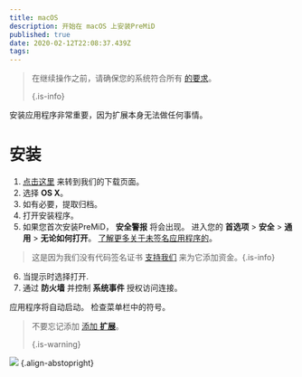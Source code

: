 ```yaml
---
title: macOS
description: 开始在 macOS 上安装PreMiD
published: true
date: 2020-02-12T22:08:37.439Z
tags:
---
```


> 在继续操作之前，请确保您的系统符合所有 [的要求](/install/requirements)。 
> 
> {.is-info}

安装应用程序非常重要，因为扩展本身无法做任何事情。

# 安装
1. [点击这里](https://premid.app/downloads) 来转到我们的下载页面。
2. 选择 **OS X**。
3. 如有必要，提取归档。
4. 打开安装程序。
5. 如果您首次安装PreMiD， **安全警报** 将会出现。 进入您的 **首选项** > **安全** > **通用** > **无论如何打开**。 [了解更多关于未签名应用程序的](https://support.apple.com/guide/mac-help/open-a-mac-app-from-an-unidentified-developer-mh40616/mac)。
> 这是因为我们没有代码签名证书 [支持我们](https://www.patreon.com/Timeraa) 来为它添加资金。{.is-info}
6. 当提示时选择打开.
7. 通过 **防火墙** 并控制 **系统事件** 授权访问连接。

应用程序将自动启动。 检查菜单栏中的符号。

> 不要忘记添加 [添加 **扩展**](/install)。 
> 
> {.is-warning}

![](https://img.icons8.com/color/2x/mac-logo.png) {.align-abstopright}